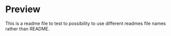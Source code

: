 # Preview

This is a readme file to test to possibility to use different readmes file names rather than README. 

